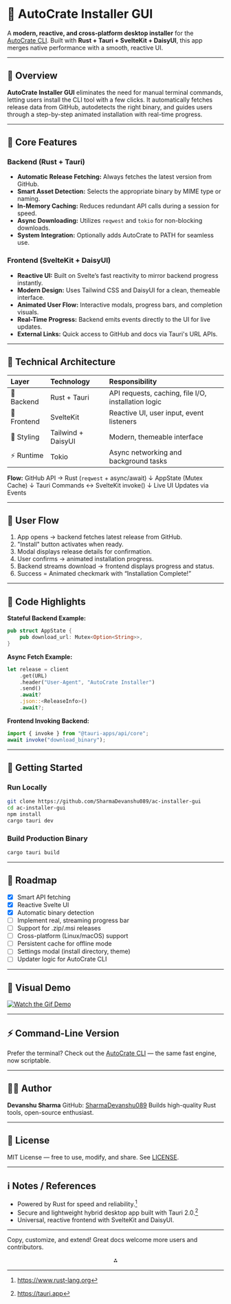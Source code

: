 # 🚀 AutoCrate Installer GUI


A **modern, reactive, and cross-platform desktop installer** for the [AutoCrate CLI](https://github.com/SharmaDevanshu089/ac-installer).
Built with **Rust + Tauri + SvelteKit + DaisyUI**, this app merges native performance with a smooth, reactive UI.

***

## 🌟 Overview

**AutoCrate Installer GUI** eliminates the need for manual terminal commands, letting users install the CLI tool with a few clicks. It automatically fetches release data from GitHub, autodetects the right binary, and guides users through a step-by-step animated installation with real-time progress.

***

## 🧩 Core Features

### Backend (Rust + Tauri)

- **Automatic Release Fetching:** Always fetches the latest version from GitHub.
- **Smart Asset Detection:** Selects the appropriate binary by MIME type or naming.
- **In-Memory Caching:** Reduces redundant API calls during a session for speed.
- **Async Downloading:** Utilizes `reqwest` and `tokio` for non-blocking downloads.
- **System Integration:** Optionally adds AutoCrate to PATH for seamless use.


### Frontend (SvelteKit + DaisyUI)

- **Reactive UI:** Built on Svelte’s fast reactivity to mirror backend progress instantly.
- **Modern Design:** Uses Tailwind CSS and DaisyUI for a clean, themeable interface.
- **Animated User Flow:** Interactive modals, progress bars, and completion visuals.
- **Real-Time Progress:** Backend emits events directly to the UI for live updates.
- **External Links:** Quick access to GitHub and docs via Tauri's URL APIs.

***

## 🧠 Technical Architecture

| Layer | Technology | Responsibility |
| :-- | :-- | :-- |
| 🦀 Backend | Rust + Tauri | API requests, caching, file I/O, installation logic |
| 🧩 Frontend | SvelteKit | Reactive UI, user input, event listeners |
| 🎨 Styling | Tailwind + DaisyUI | Modern, themeable interface |
| ⚡ Runtime | Tokio | Async networking and background tasks |

**Flow:**
GitHub API → Rust (`reqwest` + async/await)
↓
AppState (Mutex Cache)
↓
Tauri Commands ↔ SvelteKit invoke()
↓
Live UI Updates via Events

***

## 🧭 User Flow

1. App opens → backend fetches latest release from GitHub.
2. "Install" button activates when ready.
3. Modal displays release details for confirmation.
4. User confirms → animated installation progress.
5. Backend streams download → frontend displays progress and status.
6. Success = Animated checkmark with “Installation Complete!”

***

## 🔩 Code Highlights

**Stateful Backend Example:**

```rust
pub struct AppState {
    pub download_url: Mutex<Option<String>>,
}
```

**Async Fetch Example:**

```rust
let release = client
    .get(URL)
    .header("User-Agent", "AutoCrate Installer")
    .send()
    .await?
    .json::<ReleaseInfo>()
    .await?;
```

**Frontend Invoking Backend:**

```ts
import { invoke } from "@tauri-apps/api/core";
await invoke("download_binary");
```


***

## 🧰 Getting Started

### Run Locally

```bash
git clone https://github.com/SharmaDevanshu089/ac-installer-gui
cd ac-installer-gui
npm install
cargo tauri dev
```


### Build Production Binary

```bash
cargo tauri build
```


***

## 🧾 Roadmap

- [x] Smart API fetching
- [x] Reactive Svelte UI
- [x] Automatic binary detection
- [ ] Implement real, streaming progress bar
- [ ] Support for .zip/.msi releases
- [ ] Cross-platform (Linux/macOS) support
- [ ] Persistent cache for offline mode
- [ ] Settings modal (install directory, theme)
- [ ] Updater logic for AutoCrate CLI

***

## 📸 Visual Demo

[![Watch the Gif Demo](gif.gif)](gif.gif)

***

## ⚡ Command-Line Version

Prefer the terminal?
Check out the [AutoCrate CLI](https://github.com/SharmaDevanshu089/ac-installer) — the same fast engine, now scriptable.

***

## 🧑‍💻 Author

**Devanshu Sharma**
GitHub: [SharmaDevanshu089](https://github.com/SharmaDevanshu089)
Builds high-quality Rust tools, open-source enthusiast.

***

## 📜 License

MIT License — free to use, modify, and share. See [LICENSE](./LICENSE).

***

## ℹ️ Notes / References

- Powered by Rust for speed and reliability.[^1]
- Secure and lightweight hybrid desktop app built with Tauri 2.0.[^2]
- Universal, reactive frontend with SvelteKit and DaisyUI.

***

Copy, customize, and extend! Great docs welcome more users and contributors.

<div align="center">⁂</div>

[^1]: https://www.rust-lang.org

[^2]: https://tauri.app

